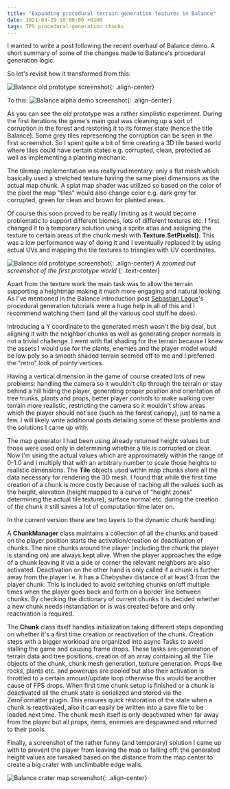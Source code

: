 ```yaml
---
title: "Expanding procedural terrain generation features in Balance"
date: 2021-04-29 10:00:00 +0200
tags: TPS procedural-generation chunks
---
```

I wanted to write a post following the recent overhaul of Balance demo. A short summary of some of the changes made to Balance's procedural generation logic.
<!--more-->

So let's revisit how it transformed from this:

![Balance old prototype screenshot]({{site.url}}/assets/images/balance/balance-old-prototype.jpg){: .align-center}

To this: 
![Balance alpha demo screenshot]({{site.url}}/assets/images/balance/balance-5-tn.jpg){: .align-center}

As you can see the old prototype was a rather simplistic experiment. During the first iterations the game's main goal was cleaning up a sort of corruption in the forest and restoring it to its former state (hence the title Balance). Some grey tiles representing the corruption can be seen in the first screenshot. So I spent quite a bit of time creating a 3D tile based world where tiles could have certain states e.g. corrupted, clean, protected as well as implementing a planting mechanic.

The tilemap implementation was really rudimentary: only a flat mesh which basically used a stretched texture having the same pixel dimensions as the actual map chunk. A splat map shader was utilized so based on the color of the pixel the map "tiles" would also change color e.g. dark grey for corrupted, green for clean and brown for planted areas.

Of course this soon proved to be really limiting as it would become problematic to support different biomes, lots of different textures etc. I first changed it to a temporary solution using a sprite atlas and assigning the texture to certain areas of the chunk mesh with **Texture.SetPixels()**. This was a low performance way of doing it and I eventually replaced it by using actual UVs and mapping the tile textures to triangles with UV coordinates.

![Balance old prototype screenshot]({{site.url}}/assets/images/balance/old-balance-world.jpg){: .align-center}
*A zoomed out screenshot of the first prototype world*
{: .text-center}

Apart from the texture work the main task was to allow the terrain supporting a heightmap making it much more engaging and natural looking. As I've mentioned in the Balance introduction post [Sebastian Lague](https://www.youtube.com/channel/UCmtyQOKKmrMVaKuRXz02jbQ)'s procedural generation tutorials were a huge help in all of this and I recommend watching them (and all the various cool stuff he does).

Introducing a Y coordinate to the generated mesh wasn't the big deal, but aligning it with the neighbor chunks as well as generating proper normals is not a trivial challenge. I went with flat shading for the terrain because I knew the assets I would use for the plants, enemies and the player model would be low poly so a smooth shaded terrain seemed off to me and I preferred the "retro" look of pointy vertices.

Having a vertical dimension in the game of course created lots of new problems: handling the camera so it wouldn't clip through the terrain or stay behind a hill hiding the player, generating proper position and orientation of tree trunks, plants and props, better player controls to make walking over terrain more realistic, restricting the camera so it wouldn't show areas which the player should not see (such as the forest canopy), just to name a few. I will likely write additional posts detailing some of these problems and the solutions I came up with.

The map generator I had been using already returned height values but those were used only in determining whether a tile is corrupted or clear. Now I'm using the actual values which are approximately within the range of 0-1.0 and I multiply that with an arbitrary number to scale those heights to realistic dimensions. The **Tile** objects used within map chunks store all the data necessary for rendering the 3D mesh. I found that while the first time creation of a chunk is more costly because of caching all the values such as the height, elevation (height mapped to a curve of "height zones" determining the actual tile texture), surface normal etc. during the creation of the chunk it still saves a lot of computation time later on.

In the current version there are two layers to the dynamic chunk handling:

A **ChunkManager** class maintains a collection of all the chunks and based on the player position starts the activation/creation or deactivation of chunks. The nine chunks around the player (including the chunk the player is standing on) are always kept alive. When the player approaches the edge of a chunk leaving it via a side or corner the relevant neighbors are also activated. Deactivation on the other hand is only called if a chunk is further away from the player i.e. it has a Chebyshev distance of at least 3 from the player chunk. This is included to avoid switching chunks on/off multiple times when the player goes back and forth on a border line between chunks.
By checking the dictionary of current chunks it is decided whether a new chunk needs instantiation or is was created before and only reactivation is required.

The **Chunk** class itself handles initialization taking different steps depending on whether it's a first time creation or reactivation of the chunk. Creation steps with a bigger workload are organized into async Tasks to avoid stalling the game and causing frame drops. These tasks are: generation of terrain data and tree positions, creation of an array containing all the Tile objects of the chunk, chunk mesh generation, texture generation. Props like rocks, plants etc. and powerups are pooled but also their activation is throttled to a certain amount/update loop otherwise this would be another cause of FPS drops. When first time chunk setup is finished or a chunk is deactivated all the chunk state is serialized and stored via the ZeroFormatter plugin. This ensures quick restoration of the state when a chunk is reactivated, also it can easily be written into a save file to be loaded next time. The chunk mesh itself is only deactivated when far away from the player but all props, items, enemies are despawned and returned to their pools.

Finally, a screenshot of the rather funny (and temporary) solution I came up with to prevent the player from leaving the map or falling off: the generated height values are tweaked based on the distance from the map center to create a big crater with unclimbable edge walls.

![Balance crater map screenshot]({{site.url}}/assets/images/balance/balance-crater-map.jpg){: .align-center}
